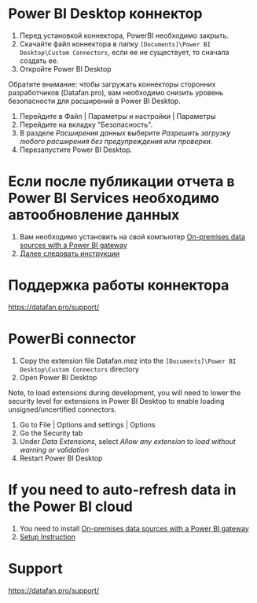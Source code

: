 # Power BI Desktop коннектор

1. Перед установкой коннектора, PowerBI необходимо закрыть.
2. Скачайте файл коннектора в папку `[Documents]\Power BI Desktop\Custom Connectors`, если ее не существует, то сначала создать ее.
2. Откройте Power BI Desktop

Обратите внимание: чтобы загружать коннекторы сторонних разработчиков (Datafan.pro), вам необходимо снизить уровень безопасности для расширений в Power BI Desktop.

1. Перейдите в Файл | Параметры и настройки | Параметры
2. Перейдите на вкладку "Безопасность".
3. В разделе _Расширения данных_ выберите _Разрешить загрузку любого расширения без предупреждения или проверки_.
4. Перезапустите Power BI Desktop.

# Если после публикации отчета в Power BI Services необходимо автообновление данных

1. Вам необходимо установить на свой компьютер [On-premises data sources with a Power BI gateway](https://powerbi.microsoft.com/ru-ru/gateway/)
2. [Далее следовать инструкции](https://docs.microsoft.com/ru-ru/data-integration/gateway/service-gateway-install)

# Поддержка работы коннектора

https://datafan.pro/support/

# PowerBi connector

1. Copy the extension file Datafan.mez into the `[Documents]\Power BI Desktop\Custom Connectors` directory
2. Open Power BI Desktop

Note, to load extensions during development, you will need to lower the security level for extensions in Power BI Desktop to enable loading unsigned/uncertified connectors.

1. Go to File | Options and settings | Options
2. Go the Security tab
3. Under _Data Extensions_, select _Allow any extension to load without warning or validation_
4. Restart Power BI Desktop

# If you need to auto-refresh data in the Power BI cloud

1. You need to install [On-premises data sources with a Power BI gateway](https://powerbi.microsoft.com/en-us/gateway/)
2. [Setup Instruction](https://docs.microsoft.com/en-us/data-integration/gateway/service-gateway-install)

# Support

https://datafan.pro/support/
